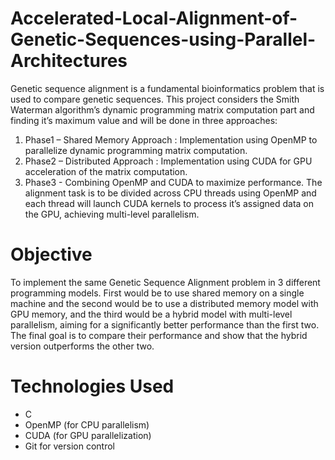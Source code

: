 # Accelerated-Local-Alignment-of-Genetic-Sequences-using-Parallel-Architectures
Genetic sequence alignment is a fundamental bioinformatics problem that is used to compare genetic sequences. This project considers the Smith Waterman algorithm’s dynamic programming matrix computation part and finding it’s maximum value and will be done in three approaches:
1.	Phase1 – Shared Memory Approach : Implementation using OpenMP to parallelize dynamic programming matrix computation.
2.	Phase2 – Distributed Approach : Implementation using CUDA for GPU acceleration of the matrix computation.
3.	Phase3 - Combining OpenMP and CUDA to maximize performance. The alignment task is to be divided across CPU threads using OpenMP and each thread will launch CUDA kernels to process it’s assigned data on the GPU, achieving multi-level parallelism.

# Objective
To implement the same Genetic Sequence Alignment problem in 3 different programming models. First would be to use shared memory on a single machine and the second would be to use a distributed memory model with GPU memory, and the third would be a hybrid model with multi-level parallelism, aiming for a significantly better performance than the first two. The final goal is to compare their performance and show that the hybrid version outperforms the other two.

# Technologies Used
- C 
- OpenMP (for CPU parallelism)  
- CUDA (for GPU parallelization)  
- Git for version control 